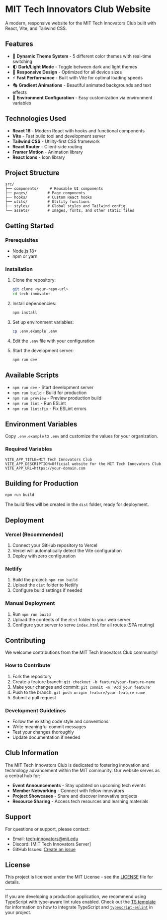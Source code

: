 # MIT Tech Innovators Club Website

A modern, responsive website for the MIT Tech Innovators Club built with React, Vite, and Tailwind CSS.

## Features

- 🎨 **Dynamic Theme System** - 5 different color themes with real-time switching
- 🌓 **Dark/Light Mode** - Toggle between dark and light themes
- 📱 **Responsive Design** - Optimized for all device sizes
- ⚡ **Fast Performance** - Built with Vite for optimal loading speeds
- 🎭 **Gradient Animations** - Beautiful animated backgrounds and text effects
- 🔧 **Environment Configuration** - Easy customization via environment variables

## Technologies Used

- **React 18** - Modern React with hooks and functional components
- **Vite** - Fast build tool and development server
- **Tailwind CSS** - Utility-first CSS framework
- **React Router** - Client-side routing
- **Framer Motion** - Animation library
- **React Icons** - Icon library

## Project Structure

```
src/
├── components/     # Reusable UI components
├── pages/         # Page components
├── hooks/         # Custom React hooks
├── utils/         # Utility functions
├── styles/        # Global styles and Tailwind config
└── assets/        # Images, fonts, and other static files
```

## Getting Started

### Prerequisites

- Node.js 18+ 
- npm or yarn

### Installation

1. Clone the repository:
   ```bash
   git clone <your-repo-url>
   cd tech-innovator
   ```

2. Install dependencies:
   ```bash
   npm install
   ```

3. Set up environment variables:
   ```bash
   cp .env.example .env
   ```
   
4. Edit the `.env` file with your configuration

5. Start the development server:
   ```bash
   npm run dev
   ```

## Available Scripts

- `npm run dev` - Start development server
- `npm run build` - Build for production
- `npm run preview` - Preview production build
- `npm run lint` - Run ESLint
- `npm run lint:fix` - Fix ESLint errors

## Environment Variables

Copy `.env.example` to `.env` and customize the values for your organization.

### Required Variables

```env
VITE_APP_TITLE=MIT Tech Innovators Club
VITE_APP_DESCRIPTION=Official website for the MIT Tech Innovators Club
VITE_APP_URL=https://your-domain.com
```

## Building for Production

```bash
npm run build
```

The build files will be created in the `dist` folder, ready for deployment.

## Deployment

### Vercel (Recommended)

1. Connect your GitHub repository to Vercel
2. Vercel will automatically detect the Vite configuration
3. Deploy with zero configuration

### Netlify

1. Build the project: `npm run build`
2. Upload the `dist` folder to Netlify
3. Configure build settings if needed

### Manual Deployment

1. Run `npm run build`
2. Upload the contents of the `dist` folder to your web server
3. Configure your server to serve `index.html` for all routes (SPA routing)

## Contributing

We welcome contributions from the MIT Tech Innovators Club community!

### How to Contribute

1. Fork the repository
2. Create a feature branch: `git checkout -b feature/your-feature-name`
3. Make your changes and commit: `git commit -m 'Add your feature'`
4. Push to the branch: `git push origin feature/your-feature-name`
5. Submit a pull request

### Development Guidelines

- Follow the existing code style and conventions
- Write meaningful commit messages
- Test your changes thoroughly
- Update documentation if needed

## Club Information

The MIT Tech Innovators Club is dedicated to fostering innovation and technology advancement within the MIT community. Our website serves as a central hub for:

- **Event Announcements** - Stay updated on upcoming tech events
- **Member Networking** - Connect with fellow innovators
- **Project Showcases** - Share and discover innovative projects
- **Resource Sharing** - Access tech resources and learning materials

## Support

For questions or support, please contact:
- Email: tech-innovators@mit.edu
- Discord: [MIT Tech Innovators Server]
- GitHub Issues: [Create an issue](https://github.com/your-org/tech-innovator/issues)

## License

This project is licensed under the MIT License - see the [LICENSE](LICENSE) file for details.

---

If you are developing a production application, we recommend using TypeScript with type-aware lint rules enabled. Check out the [TS template](https://github.com/vitejs/vite/tree/main/packages/create-vite/template-react-ts) for information on how to integrate TypeScript and [`typescript-eslint`](https://typescript-eslint.io) in your project.

